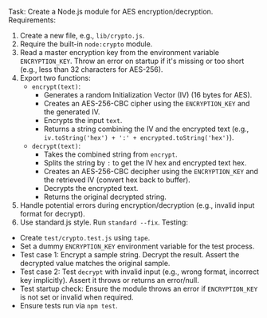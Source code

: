 Task: Create a Node.js module for AES encryption/decryption.
Requirements:
1.  Create a new file, e.g., `lib/crypto.js`.
2.  Require the built-in `node:crypto` module.
3.  Read a master encryption key from the environment variable `ENCRYPTION_KEY`. Throw an error on startup if it's missing or too short (e.g., less than 32 characters for AES-256).
4.  Export two functions:
    -   `encrypt(text)`:
        -   Generates a random Initialization Vector (IV) (16 bytes for AES).
        -   Creates an AES-256-CBC cipher using the `ENCRYPTION_KEY` and the generated IV.
        -   Encrypts the input `text`.
        -   Returns a string combining the IV and the encrypted text (e.g., `iv.toString('hex') + ':' + encrypted.toString('hex')`).
    -   `decrypt(text)`:
        -   Takes the combined string from `encrypt`.
        -   Splits the string by `:` to get the IV hex and encrypted text hex.
        -   Creates an AES-256-CBC decipher using the `ENCRYPTION_KEY` and the retrieved IV (convert hex back to buffer).
        -   Decrypts the encrypted text.
        -   Returns the original decrypted string.
5.  Handle potential errors during encryption/decryption (e.g., invalid input format for decrypt).
6.  Use standard.js style. Run `standard --fix`.
Testing:
-   Create `test/crypto.test.js` using `tape`.
-   Set a dummy `ENCRYPTION_KEY` environment variable for the test process.
-   Test case 1: Encrypt a sample string. Decrypt the result. Assert the decrypted value matches the original sample.
-   Test case 2: Test `decrypt` with invalid input (e.g., wrong format, incorrect key implicitly). Assert it throws or returns an error/null.
-   Test startup check: Ensure the module throws an error if `ENCRYPTION_KEY` is not set or invalid when required.
-   Ensure tests run via `npm test`. 
